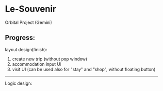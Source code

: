 # Le-Souvenir
Orbital Project (Gemini)

Progress:
---------------------------------------------------
layout design(finish):
1. create new trip (without pop window)
2. accommodation input UI 
3. visit UI (can be used also for "stay" and "shop", without floating button)


---------------------------------------------------
Logic design:




